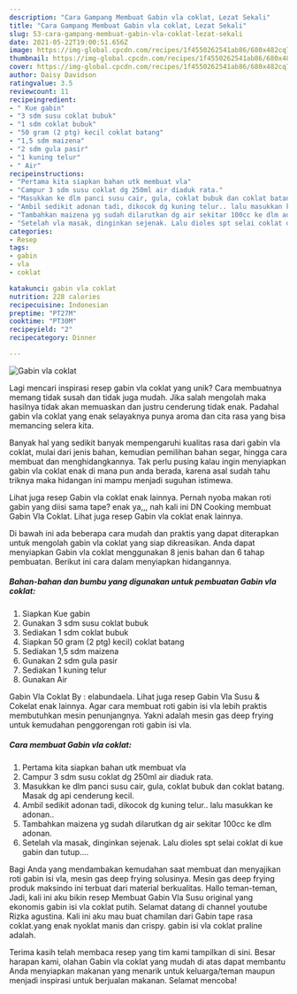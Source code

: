 ```yaml
---
description: "Cara Gampang Membuat Gabin vla coklat, Lezat Sekali"
title: "Cara Gampang Membuat Gabin vla coklat, Lezat Sekali"
slug: 53-cara-gampang-membuat-gabin-vla-coklat-lezat-sekali
date: 2021-05-22T19:00:51.656Z
image: https://img-global.cpcdn.com/recipes/1f4550262541ab86/680x482cq70/gabin-vla-coklat-foto-resep-utama.jpg
thumbnail: https://img-global.cpcdn.com/recipes/1f4550262541ab86/680x482cq70/gabin-vla-coklat-foto-resep-utama.jpg
cover: https://img-global.cpcdn.com/recipes/1f4550262541ab86/680x482cq70/gabin-vla-coklat-foto-resep-utama.jpg
author: Daisy Davidson
ratingvalue: 3.5
reviewcount: 11
recipeingredient:
- " Kue gabin"
- "3 sdm susu coklat bubuk"
- "1 sdm coklat bubuk"
- "50 gram (2 ptg) kecil coklat batang"
- "1,5 sdm maizena"
- "2 sdm gula pasir"
- "1 kuning telur"
- " Air"
recipeinstructions:
- "Pertama kita siapkan bahan utk membuat vla"
- "Campur 3 sdm susu coklat dg 250ml air diaduk rata."
- "Masukkan ke dlm panci susu cair, gula, coklat bubuk dan coklat batang. Masak dg api cenderung kecil."
- "Ambil sedikit adonan tadi, dikocok dg kuning telur.. lalu masukkan ke adonan.."
- "Tambahkan maizena yg sudah dilarutkan dg air sekitar 100cc ke dlm adonan."
- "Setelah vla masak, dinginkan sejenak. Lalu dioles spt selai coklat di kue gabin dan tutup...."
categories:
- Resep
tags:
- gabin
- vla
- coklat

katakunci: gabin vla coklat 
nutrition: 228 calories
recipecuisine: Indonesian
preptime: "PT27M"
cooktime: "PT30M"
recipeyield: "2"
recipecategory: Dinner

---
```



![Gabin vla coklat](https://img-global.cpcdn.com/recipes/1f4550262541ab86/680x482cq70/gabin-vla-coklat-foto-resep-utama.jpg)

Lagi mencari inspirasi resep gabin vla coklat yang unik? Cara membuatnya memang tidak susah dan tidak juga mudah. Jika salah mengolah maka hasilnya tidak akan memuaskan dan justru cenderung tidak enak. Padahal gabin vla coklat yang enak selayaknya punya aroma dan cita rasa yang bisa memancing selera kita.

Banyak hal yang sedikit banyak mempengaruhi kualitas rasa dari gabin vla coklat, mulai dari jenis bahan, kemudian pemilihan bahan segar, hingga cara membuat dan menghidangkannya. Tak perlu pusing kalau ingin menyiapkan gabin vla coklat enak di mana pun anda berada, karena asal sudah tahu triknya maka hidangan ini mampu menjadi suguhan istimewa.

Lihat juga resep Gabin vla coklat enak lainnya. Pernah nyoba makan roti gabin yang diisi sama tape? enak ya,,, nah kali ini DN Cooking membuat Gabin Vla Coklat. Lihat juga resep Gabin vla coklat enak lainnya.


Di bawah ini ada beberapa cara mudah dan praktis yang dapat diterapkan untuk mengolah gabin vla coklat yang siap dikreasikan. Anda dapat menyiapkan Gabin vla coklat menggunakan 8 jenis bahan dan 6 tahap pembuatan. Berikut ini cara dalam menyiapkan hidangannya.

<!--inarticleads1-->

##### Bahan-bahan dan bumbu yang digunakan untuk pembuatan Gabin vla coklat:

1. Siapkan  Kue gabin
1. Gunakan 3 sdm susu coklat bubuk
1. Sediakan 1 sdm coklat bubuk
1. Siapkan 50 gram (2 ptg) kecil) coklat batang
1. Sediakan 1,5 sdm maizena
1. Gunakan 2 sdm gula pasir
1. Sediakan 1 kuning telur
1. Gunakan  Air


Gabin Vla Coklat By : elabundaela. Lihat juga resep Gabin Vla Susu &amp; Cokelat enak lainnya. Agar cara membuat roti gabin isi vla lebih praktis membutuhkan mesin penunjangnya. Yakni adalah mesin gas deep frying untuk kemudahan penggorengan roti gabin isi vla. 

<!--inarticleads2-->

##### Cara membuat Gabin vla coklat:

1. Pertama kita siapkan bahan utk membuat vla
1. Campur 3 sdm susu coklat dg 250ml air diaduk rata.
1. Masukkan ke dlm panci susu cair, gula, coklat bubuk dan coklat batang. Masak dg api cenderung kecil.
1. Ambil sedikit adonan tadi, dikocok dg kuning telur.. lalu masukkan ke adonan..
1. Tambahkan maizena yg sudah dilarutkan dg air sekitar 100cc ke dlm adonan.
1. Setelah vla masak, dinginkan sejenak. Lalu dioles spt selai coklat di kue gabin dan tutup....


Bagi Anda yang mendambakan kemudahan saat membuat dan menyajikan roti gabin isi vla, mesin gas deep frying solusinya. Mesin gas deep frying produk maksindo ini terbuat dari material berkualitas. Hallo teman-teman, Jadi, kali ini aku bikin resep Membuat Gabin Vla Susu original yang ekonomis gabin isi vla coklat putih. Selamat datang di channel youtube Rizka agustina. Kali ini aku mau buat chamilan dari Gabin tape rasa coklat.yang enak nyoklat manis dan crispy. gabin isi vla coklat praline adalah. 

Terima kasih telah membaca resep yang tim kami tampilkan di sini. Besar harapan kami, olahan Gabin vla coklat yang mudah di atas dapat membantu Anda menyiapkan makanan yang menarik untuk keluarga/teman maupun menjadi inspirasi untuk berjualan makanan. Selamat mencoba!
